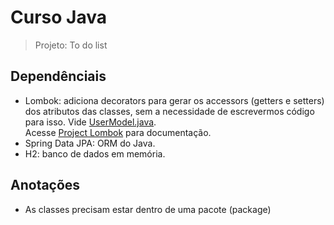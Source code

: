 # Curso Java

> Projeto: To do list

## Dependênciais

- Lombok: adiciona decorators para gerar os accessors (getters e setters) dos atributos das classes, sem a necessidade de escrevermos código para isso. Vide [UserModel.java](src/main/java/com/java/todolist/user/UserModel.java).  
  Acesse [Project Lombok](https://projectlombok.org/setup/maven) para documentação.
- Spring Data JPA: ORM do Java.
- H2: banco de dados em memória.

## Anotações

- As classes precisam estar dentro de uma pacote (package)
